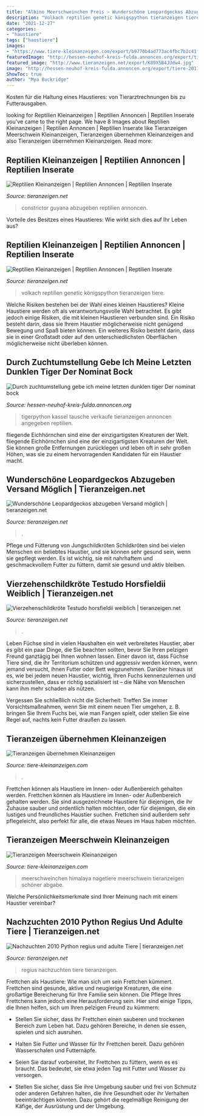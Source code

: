 ```yaml
---
title: "Albino Meerschweinchen Preis ~ Wunderschöne Leopardgeckos Abzugeben Versand Möglich"
description: "Volkach reptilien genetic königspython tieranzeigen tiere"
date: "2021-12-27"
categories:
- "haustiere"
tags: ["haustiere"]
images:
- "https://www.tiere-kleinanzeigen.com/export/b9770b4ad773ac4fbc7b2c41f651d.jpg"
featuredImage: "http://hessen-neuhof-kreis-fulda.annoncen.org/export/tiere-20110710202525.jpg"
featured_image: "http://www.tieranzeigen.net/export/K89X5B4JUdw4.jpg"
image: "http://hessen-neuhof-kreis-fulda.annoncen.org/export/tiere-20110710202525.jpg"
ShowToc: true
author: "Mya Buckridge"
---
```



Kosten für die Haltung eines Haustieres: von Tierarztrechnungen bis zu Futterausgaben.

	

		
looking for Reptilien Kleinanzeigen | Reptilien Annoncen | Reptilien Inserate you've came to the right page. We have 8 Images about Reptilien Kleinanzeigen | Reptilien Annoncen | Reptilien Inserate like Tieranzeigen Meerschwein Kleinanzeigen, Tieranzeigen übernehmen Kleinanzeigen and also Tieranzeigen übernehmen Kleinanzeigen. Read more:
		
    
## Reptilien Kleinanzeigen | Reptilien Annoncen | Reptilien Inserate

<img loading=lazy src="http://www.tieranzeigen.net/export/KQWpIRscNXme.jpg" onerror="this.onerror=null;this.src='https://tse1.mm.bing.net/th?id=OIP.NZ9iBCIiyFQFEYcPJP8uPQHaE6&amp;pid=15.1';" alt="Reptilien Kleinanzeigen | Reptilien Annoncen | Reptilien Inserate">

_Source: tieranzeigen.net_

>constrictor guyana abzugeben reptilien annoncen. 

	

Vorteile des Besitzes eines Haustieres: Wie wirkt sich dies auf Ihr Leben aus?

    
## Reptilien Kleinanzeigen | Reptilien Annoncen | Reptilien Inserate

<img loading=lazy src="http://www.tieranzeigen.net/export/K89X5B4JUdw4.jpg" onerror="this.onerror=null;this.src='https://tse4.mm.bing.net/th?id=OIP.Q6HTAwpA4aP7PAXM5edGfwHaGV&amp;pid=15.1';" alt="Reptilien Kleinanzeigen | Reptilien Annoncen | Reptilien Inserate">

_Source: tieranzeigen.net_

>volkach reptilien genetic königspython tieranzeigen tiere. 

	

Welche Risiken bestehen bei der Wahl eines kleinen Haustieres?
Kleine Haustiere werden oft als verantwortungsvolle Wahl betrachtet. Es gibt jedoch einige Risiken, die mit kleinen Haustieren verbunden sind. Ein Risiko besteht darin, dass sie Ihrem Haustier möglicherweise nicht genügend Bewegung und Spaß bieten können. Ein weiteres Risiko besteht darin, dass sie in einer Großstadt oder auf den unterschiedlichsten Oberflächen möglicherweise nicht überleben können.

    
## Durch Zuchtumstellung Gebe Ich Meine Letzten Dunklen Tiger Der Nominat Bock

<img loading=lazy src="http://hessen-neuhof-kreis-fulda.annoncen.org/export/tiere-20110710202525.jpg" onerror="this.onerror=null;this.src='https://tse2.mm.bing.net/th?id=OIP.7GK8xf1ciP8YYTNM8lkiOwHaFj&amp;pid=15.1';" alt="Durch zuchtumstellung gebe ich meine letzten dunklen tiger Der nominat bock">

_Source: hessen-neuhof-kreis-fulda.annoncen.org_

>tigerpython kassel tausche verkaufe tieranzeigen annoncen angegeben reptilien. 

	

fliegende Eichhörnchen sind eine der einzigartigsten Kreaturen der Welt.
fliegende Eichhörnchen sind eine der einzigartigsten Kreaturen der Welt. Sie können große Entfernungen zurücklegen und leben oft in sehr großen Höhen, was sie zu einem hervorragenden Kandidaten für ein Haustier macht.

    
## Wunderschöne Leopardgeckos Abzugeben Versand Möglich | Tieranzeigen.net

<img loading=lazy src="https://www.tieranzeigen.net/export/CYps76EZntrj.jpg" onerror="this.onerror=null;this.src='https://tse4.mm.bing.net/th?id=OIP.Ra4ZF5ZukUrKoMj5tAPCxQHaE3&amp;pid=15.1';" alt="Wunderschöne Leopardgeckos abzugeben Versand möglich | tieranzeigen.net">

_Source: tieranzeigen.net_

>. 

	

Pflege und Fütterung von Jungschildkröten
Schildkröten sind bei vielen Menschen ein beliebtes Haustier, und sie können sehr gesund sein, wenn sie gepflegt werden. Es ist wichtig, sie mit nahrhaftem und geschmackvollem Futter zu füttern, damit sie gesund und aktiv bleiben.

    
## Vierzehenschildkröte Testudo Horsfieldii Weiblich | Tieranzeigen.net

<img loading=lazy src="https://www.tieranzeigen.net/export/iQ5vWra8qkUS.JPG" onerror="this.onerror=null;this.src='https://tse2.mm.bing.net/th?id=OIP.Ti65n52ecYc8P7X5bqMH8QHaFj&amp;pid=15.1';" alt="Vierzehenschildkröte Testudo horsfieldii weiblich | tieranzeigen.net">

_Source: tieranzeigen.net_

>. 

	

Leben
Füchse sind in vielen Haushalten ein weit verbreitetes Haustier, aber es gibt ein paar Dinge, die Sie beachten sollten, bevor Sie Ihren pelzigen Freund ganztägig bei Ihnen wohnen lassen.
Einer davon ist, dass Füchse Tiere sind, die ihr Territorium schützen und aggressiv werden können, wenn jemand versucht, ihnen Futter oder Bett wegzunehmen. Darüber hinaus ist es, wie bei jedem neuen Haustier, wichtig, Ihren Fuchs kennenzulernen und sicherzustellen, dass er richtig sozialisiert ist – die Nähe von Menschen kann ihm mehr schaden als nützen.

Vergessen Sie schließlich nicht die Sicherheit: Treffen Sie immer Vorsichtsmaßnahmen, wenn Sie mit einem neuen Tier umgehen, z. B. bringen Sie Ihrem Fuchs bei, wie man Fangen spielt, oder stellen Sie eine Regel auf, nachts kein Futter draußen zu lassen.

    
## Tieranzeigen übernehmen Kleinanzeigen

<img loading=lazy src="http://www.tiere-kleinanzeigen.com/export/0472dedd12c2be41eba0c3d0be933.jpg" onerror="this.onerror=null;this.src='https://tse3.mm.bing.net/th?id=OIP.FcL01ccgzc-U-HJErbMzUgHaFj&amp;pid=15.1';" alt="Tieranzeigen übernehmen Kleinanzeigen">

_Source: tiere-kleinanzeigen.com_

>. 

	

Frettchen können als Haustiere im Innen- oder Außenbereich gehalten werden.
Frettchen können als Haustiere im Innen- oder Außenbereich gehalten werden. Sie sind ausgezeichnete Haustiere für diejenigen, die ihr Zuhause sauber und ordentlich halten möchten, oder für diejenigen, die ein lustiges und freundliches Haustier suchen. Frettchen sind außerdem sehr pflegeleicht, also perfekt für alle, die etwas Neues im Haus haben möchten.

    
## Tieranzeigen Meerschwein Kleinanzeigen

<img loading=lazy src="https://www.tiere-kleinanzeigen.com/export/b9770b4ad773ac4fbc7b2c41f651d.jpg" onerror="this.onerror=null;this.src='https://tse4.mm.bing.net/th?id=OIP.qDaX3-Da_cnoRxyuZLVZfwHaFj&amp;pid=15.1';" alt="Tieranzeigen Meerschwein Kleinanzeigen">

_Source: tiere-kleinanzeigen.com_

>meerschweinchen himalaya nagetiere meerschwein tieranzeigen schöner abgabe. 

	

Welche Persönlichkeitsmerkmale sind Ihrer Meinung nach mit einem Haustier vereinbar?

    
## Nachzuchten 2010 Python Regius Und Adulte Tiere | Tieranzeigen.net

<img loading=lazy src="http://www.tieranzeigen.net/export/rGBi4Kv6F5LU.JPG" onerror="this.onerror=null;this.src='https://tse3.mm.bing.net/th?id=OIP.kQuGuGXeCY0hWorQ5d4AjgHaE6&amp;pid=15.1';" alt="Nachzuchten 2010 Python regius und adulte Tiere | tieranzeigen.net">

_Source: tieranzeigen.net_

>regius nachzuchten tiere tieranzeigen. 

	

Frettchen als Haustiere: Wie man sich um sein Frettchen kümmert.
Frettchen sind gesunde, aktive und neugierige Kreaturen, die eine großartige Bereicherung für Ihre Familie sein können. Die Pflege Ihres Frettchens kann jedoch eine Herausforderung sein. Hier sind einige Tipps, die Ihnen helfen, sich um Ihren pelzigen Freund zu kümmern:
- Stellen Sie sicher, dass Ihr Frettchen einen sauberen und trockenen Bereich zum Leben hat. Dazu gehören Bereiche, in denen sie essen, spielen und sich ausruhen.

- Halten Sie Futter und Wasser für Ihr Frettchen bereit. Dazu gehören Wasserschalen und Futternäpfe.

- Seien Sie darauf vorbereitet, Ihr Frettchen zu füttern, wenn es es braucht. Das bedeutet, sie etwa jeden Tag mit Futter und Wasser zu versorgen.

- Stellen Sie sicher, dass Sie ihre Umgebung sauber und frei von Schmutz oder anderen Gefahren halten, die ihre Gesundheit oder ihr Verhalten beeinträchtigen könnten. Dazu gehört die regelmäßige Reinigung der Käfige, der Ausrüstung und der Umgebung.

